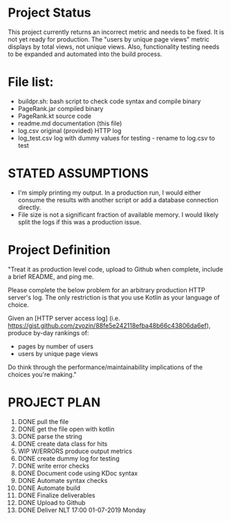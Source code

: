 # Project Status
This project currently returns an incorrect metric and needs to be fixed.  It is not yet ready for production.  The "users by unique page views" metric displays by total views, not unique views.  Also, functionality testing needs to be expanded and automated into the build process.

# File list:
- buildpr.sh:     bash script to check code syntax and compile binary
- PageRank.jar    compiled binary
- PageRank.kt     source code
- readme.md       documentation (this file)
- log.csv         original (provided) HTTP log
- log_test.csv    log with dummy values for testing - rename to log.csv to test

# STATED ASSUMPTIONS 
- I'm simply printing my output.  In a production run, I would either consume the results with another script or add a database connection directly.
- File size is not a significant fraction of available memory.  I would likely split the logs if this was a production issue.

# Project Definition
"Treat it as production level code, upload to Github when complete, include a brief README, and ping me.

Please complete the below problem for an arbitrary production HTTP server's log.  The only restriction is that you use Kotlin as your language of choice.

Given an [HTTP server access log]
(i.e. https://gist.github.com/zvozin/88fe5e242118efba48b66c43806da6ef), 
produce by-day rankings of:
- pages by number of users
- users by unique page views


Do think through the performance/maintainability implications of the choices you're making."

# PROJECT PLAN
1.  DONE pull the file
2.  DONE get the file open with kotlin
3.  DONE parse the string
4.  DONE create data class for hits
5.  WIP W/ERRORS produce output metrics
6.  DONE create dummy log for testing
7.  DONE write error checks
8.  DONE Document code using KDoc syntax
9.  DONE Automate syntax checks
10. DONE Automate build
11. DONE Finalize deliverables
12. DONE Upload to Github
13. DONE Deliver NLT 17:00 01-07-2019 Monday

